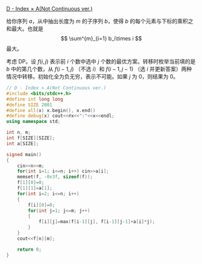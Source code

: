 [D - Index × A(Not Continuous ver.)](https://atcoder.jp/contests/abc267/tasks/abc267_d)

给你序列 $a$，从中抽出长度为 $m$ 的子序列 $b$，使得 $b$ 的每个元素与下标的乘积之和最大。也就是
$$
\sum^{m}_{i=1} b_i\times i
$$
最大。

考虑 DP。设 $f(i,j)$ 表示前 $i$ 个数中选中 $j$ 个数的最优方案。转移时枚举当前填的是 $b$ 中的第几个数，从 $f(i-1,j)$ （不选 $i$）和 $f(i-1,j-1)$ （选 $i$ 并更新答案）两种情况中转移。初始化全为负无穷，表示不可能。如果 $j$ 为 $0$，则结果为 $0$。

```cpp
// D - Index × A(Not Continuous ver.)
#include <bits/stdc++.h>
#define int long long
#define SIZE 2001
#define all(x) x.begin(), x.end()
#define debug(x) cout<<#x<<":"<<x<<endl;
using namespace std;

int n, m;
int f[SIZE][SIZE];
int a[SIZE];

signed main()
{
	cin>>n>>m;
	for(int i=1; i<=n; i++) cin>>a[i];
	memset(f, -0x3f, sizeof(f));
	f[1][0]=0;
	f[1][1]=a[1];
	for(int i=2; i<=n; i++)
	{
		f[i][0]=0;
		for(int j=1; j<=m; j++)
		{
			f[i][j]=max(f[i-1][j], f[i-1][j-1]+a[i]*j);
		}
	}
	cout<<f[n][m];

    return 0;
}
```